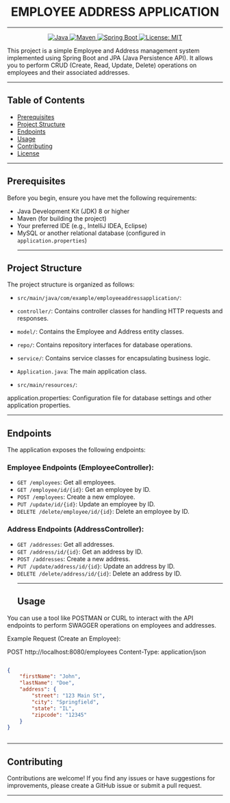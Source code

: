 # <h1 align ="center">EMPLOYEE ADDRESS APPLICATION</h1>
***
<p align ="center">
<a href="Java url"> 
  <img alt="Java" src="https://img.shields.io/badge/Java->=8-darkblue.svg"/>
</a>
<a href="Maven url"> 
  <img alt="Maven" src="https://img.shields.io/badge/maven-4.0.0-brightgreen.svg"/>
</a>
<a href="Spring Boot url"> 
  <img alt="Spring Boot" src="https://img.shields.io/badge/Spring Boot-3.1.4-brightgreen.svg"/>
</a>
<a href="Spring Boot url"> 
  <img alt="License: MIT" src="https://img.shields.io/badge/License-MIT-yellow.svg"/>
</a>


This project is a simple Employee and Address management system implemented using Spring Boot and JPA (Java Persistence API). It allows you to perform CRUD (Create, Read, Update, Delete) operations on employees and their associated addresses.
*** 

## Table of Contents

- [Prerequisites](#prerequisites)
- [Project Structure](#project-structure)
- [Endpoints](#endpoints)
- [Usage](#usage)
- [Contributing](#contributing)
- [License](#license)
 ***

## Prerequisites

Before you begin, ensure you have met the following requirements:

- Java Development Kit (JDK) 8 or higher
- Maven (for building the project)
- Your preferred IDE (e.g., IntelliJ IDEA, Eclipse)
- MySQL or another relational database (configured in `application.properties`)
  ***
  
 ## Project Structure
The project structure is organized as follows:

- `src/main/java/com/example/employeeaddressapplication/`:

- `controller/`: Contains controller classes for handling HTTP requests and responses.
- `model/`: Contains the Employee and Address entity classes.
- `repo/`: Contains repository interfaces for database operations.
- `service/`: Contains service classes for encapsulating business logic.
- `Application.java`: The main application class.
- `src/main/resources/`:

application.properties: Configuration file for database settings and other application properties.
***
## Endpoints
The application exposes the following endpoints:

### Employee Endpoints (EmployeeController):
- `GET /employees`: Get all employees.
- `GET /employee/id/{id}`: Get an employee by ID.
- `POST /employees`: Create a new employee.
- `PUT /update/id/{id}`: Update an employee by ID.
- `DELETE /delete/employee/id/{id}`: Delete an employee by ID.
### Address Endpoints (AddressController):
- `GET /addresses`: Get all addresses.
- `GET /address/id/{id}`: Get an address by ID.
- `POST /addresses`: Create a new address.
- `PUT /update/address/id/{id}`: Update an address by ID.
- `DELETE /delete/address/id/{id}`: Delete an address by ID.
  ***
  ## Usage
You can use a tool like POSTMAN or CURL to interact with the API endpoints to perform SWAGGER operations on employees and addresses.

Example Request (Create an Employee):

POST http://localhost:8080/employees
Content-Type: application/json
```json

{
    "firstName": "John",
    "lastName": "Doe",
    "address": {
        "street": "123 Main St",
        "city": "Springfield",
        "state": "IL",
        "zipcode": "12345"
    }
}
   

 ```
***
## Contributing
Contributions are welcome! If you find any issues or have suggestions for improvements, please create a GitHub issue or submit a pull request.
***



